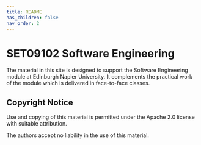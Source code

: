 ```yaml
---
title: README
has_children: false
nav_order: 2
---
```


# SET09102 Software Engineering

The material in this site is designed to support the Software Engineering module at
Edinburgh Napier University. It complements the practical work of the module which is
delivered in face-to-face classes. 

## Copyright Notice

Use and copying of this material is permitted under the Apache 2.0 license with suitable 
attribution.

The authors accept no liability in the use of this material.
